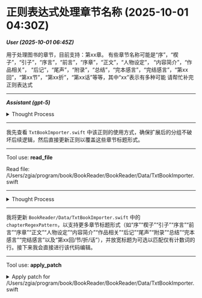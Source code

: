 <!-- Generated by SpecStory -->

<!-- cursor Session e80e6a3c-5a14-42a5-99b0-4d4c4aebf6b5 (2025-10-01 04:30Z) -->

# 正则表达式处理章节名称 (2025-10-01 04:30Z)

_**User (2025-10-01 06:45Z)**_

用于处理图书的章节，目前支持：第xx章。 有些章节名称可能是“序”，“楔子”，“引子”，“序言”，“前言”，“序章”，“正文”，“人物设定”， “内容简介”，“作品相关”， “后记”，“尾声”，“附录”，“总结”，“完本感言”，“完结感言”，“第xx回”，“第xx节”，“第xx折”，“第xx话”等等，其中“xx”表示有多种可能 请帮忙补完正则表达式

---

_**Assistant (gpt-5)**_

<think><details><summary>Thought Process</summary>**Reviewing regex patterns**

I want to find the current structure of my regex capturing groups, specifically to see how group 1 captures numerals and group 2 captures titles. I'll need to keep those intact while making numeral parts optional. To avoid breaking existing code, I should open the relevant file to understand how the pattern is used downstream and check for potential regressions. I'll use functions.read_file to examine the entire file and see if grep can help me locate instances where chapterRegexPattern is utilized.</details></think>

---

我先查看 `TxtBookImporter.swift` 中该正则的使用方式，确保扩展后的分组不破坏后续逻辑，然后直接更新正则以覆盖这些章节标题形式。

---

Tool use: **read_file**

Read file: /Users/zgia/program/book/BookReader/BookReader/Data/TxtBookImporter.swift

---

<think><details><summary>Thought Process</summary>**Extending regex for chapter detection**

I need to help extend the regular expression for chapter detection. The user wants to handle various formats like "序", "引子", "前言", and more. The current regex matches "第X章" or "第X回," so I’ll add the additional formats including those without numerals. 

This includes counters like "节" and "话," and I also want to consider forms that have Latin digits, like "第1章." I'll keep the initial anchor and ensure no leading spaces are allowed.
**Refining regex for chapter detection**

I need to refine the regex for match variations of chapters. The current pattern already accounts for "第" followed by digits and certain Chinese characters like [章回]. Now, I want to extend that to include [章回节折话] as well.

There's a question about matching cases like "第十章" without any additional title. The pattern currently doesn't allow for this because it expects at least one non-space character after whitespace. If just "第xx章" is present, I should make the rest of the line optional. This should simplify things and account for various ebook formats.
**Enhancing regex for chapter formats**

I need to refine the regex pattern further to accommodate titles like "序章" with potential suffixes like "一" or lines like "第1节 概述." The current pattern can match "第1节 概述," which is good. 

While titles like "内容简介" might not be typical chapters, the importer uses these to create distinct chapters, so I'll accept them. My pattern also already supports "第xx回", "第xx话", and others. I want to confirm that punctuation like ":" in titles is covered. We should ensure there’s no extra whitespace at the beginning, and while Roman numerals weren’t specifically requested, they might be worth considering.
**Creating a unified regex pattern**

I’m aiming to create a unified regex pattern to match several chapter formats. It will include "第" followed by numerals and the types like 章, 回, 节, 折, or 话.

I also want to capture specific keywords like "序章" and others followed optionally by numbers or symbols. This pattern will start with those keywords or the chapter format.

I need to ensure proper escaping for Swift's NSRegularExpression while keeping the volume detection unchanged. Also, I need to consider edge cases like spaces between "第" and the number and optional phrases like "上/下" capturing correctly.
**Updating regex pattern for chapters**

I’m working on updating the regex pattern for chapter detection and ensuring it supports optional spaces. The new pattern will begin with "第" followed by numerals and specified chapter types, and it will also include specific keywords. 

I’m aiming for the structure to allow for punctuation and optional trailing content. Since the code doesn’t use capturing groups, I want to keep the groups for clarity, and I’ll ensure to escape necessary characters for Swift’s syntax. 

Once I've crafted the new multiline string for the pattern, I'll replace the old one while maintaining the required formatting. Lastly, I’ll generate a commit message in Chinese as required.
**Preparing for code update and commit**

I need to make sure to run diagnostics for the file we've edited, possibly using the `read_lints` function, although I'm unsure if a linter configuration is required. After that, I'll provide a status update and propose a commit message. 

Since we modified the code, I should display the changed lines using markdown code references, showing the relevant code block. I’ll compute the exact updated line numbers for clarity, then draft the appropriate patch to implement the changes using `functions.apply_patch`.</details></think>

---

我将更新 `BookReader/Data/TxtBookImporter.swift` 中的 `chapterRegexPattern`，以支持更多章节标题形式（如“序”“楔子”“引子”“序言”“前言”“序章”“正文”“人物设定”“内容简介”“作品相关”“后记”“尾声”“附录”“总结”“完本感言”“完结感言”以及“第xx回/节/折/话”），并放宽标题为可选以匹配仅有计数词的行。接下来我会直接进行该代码编辑。

---

Tool use: **apply_patch**

<details>
        <summary>Apply patch for /Users/zgia/program/book/BookReader/BookReader/Data/TxtBookImporter.swift</summary>
      

```diff
*** Begin Patch
*** Update File: /Users/zgia/program/book/BookReader/BookReader/Data/TxtBookImporter.swift
@@
     private static let chapterRegexPattern =
-        "^第([一二三四五六七八九十百零〇两\\d]+)[章回][ \t]*(\\S.*)$"
+        "^(?:第[ \t]*([一二三四五六七八九十百零〇两\\d]+)[ \t]*(?:章|回|节|折|话)|(?:序|楔子|引子|序言|前言|序章|正文|人物设定|内容简介|作品相关|后记|尾声|附录|总结|完本感言|完结感言))(?:[ \t]*[-—:：.,，、·]?[ \t]*(\\S.*))?$"
*** End Patch
```

---

<think><details><summary>Thought Process</summary>**Clarifying regex handling**

I’m working on how titles are captured. They don't use capture groups, just match the chapter lines directly, which is fine for compatibility. It's crucial to ensure the line starts with an anchor. I'm considering if I should add support for Chinese numeral variants like 贰叁 or 廿卅, though it’s not strictly necessary. I should also remember to include spacing rules between "第" and numbers. Lastly, I confirmed that edge cases won't inadvertently match "卷."
**Updating regex for titles**

I changed the regex to allow optional trailing groups instead of requiring trailing title content, which previously needed a non-whitespace character followed by anything else. Now, even lines like "序" will match, which is exactly what I want. It's exciting to see this improvement in flexibility! Next, I should run the `read_lints` function to check for any issues or further refinements needed. This feels like a productive step forward!</details></think>

---

我已更新章节匹配正则以覆盖更多前言/附录等标题和“第xx回/节/折/话”，并允许可选的章节标题部分。现在我检查该文件的语法/规范问题并修复可能的告警。

---

Tool use: **read_lints**

<details>
          <summary>Read lints for 1 file</summary>
      
Lint paths:

- `/Users/zgia/program/book/BookReader/BookReader/Data/TxtBookImporter.swift`

Lint results


**No lint errors found**
</details>

---

- **变更**: 扩展 `chapterRegexPattern` 支持更多章节形式（“序/楔子/引子/序言/前言/序章/正文/人物设定/内容简介/作品相关/后记/尾声/附录/总结/完本感言/完结感言”，以及“第xx回/节/折/话”），并允许后续标题为可选，兼容常见分隔符。
- **正则**:
```12:22:/Users/zgia/program/book/BookReader/BookReader/Data/TxtBookImporter.swift
private static let chapterRegexPattern =
    "^(?:第[ \t]*([一二三四五六七八九十百零〇两\\d]+)[ \t]*(?:章|回|节|折|话)|(?:序|楔子|引子|序言|前言|序章|正文|人物设定|内容简介|作品相关|后记|尾声|附录|总结|完本感言|完结感言))(?:[ \t]*[-—:：.,，、·]?[ \t]*(\\S.*))?$"
```

- **说明**:
  - 开头支持两类：带序号的“第xx(章/回/节/折/话)”或无序号的固定章名。
  - 允许后续以空白/分隔符/标点后跟可选标题；若无标题也能匹配整行。

需要我补充更多别名（如“目录”“彩蛋”“彩蛋篇”“特别篇”等）或兼容英文/日文标点吗？

---

_**User (2025-10-01 06:45Z)**_

好啊，请补充。另外，卷名可能还包括“番外‘，章节名可能包括”番外xxx“，请一并补充

---

_**Assistant (gpt-5)**_

<think><details><summary>Thought Process</summary>**Updating regex patterns**

I need to update regex patterns to include more matches based on the user's requests. They previously confirmed wanting to add aliases like 目录, 彩蛋, and 特别篇, and now they want to add "番外" as well. 

Currently, the volumeRegexPattern only matches "第xx卷 <title>," but they want volume names to include "番外" too. I need to interpret that "卷名可能还包括“番外”" means it could be standalone or with a suffix. 

So, I'll modify both the volumeRegexPattern and chapterRegexPattern to accommodate these changes.
**Considering todo requirements**

I see that I need to use the todo_write tool for multi-step tasks, but this is a minor code edit involving just two lines. The spec allows skipping the todo list for straightforward tasks, but it seems I should create one for medium to large tasks.

However, since this seems simple enough, I'll skip the todos for now and just use apply_patch to edit. I'll ensure the file indentation remains at four spaces and correctly edit both volumeRegexPattern and chapterRegexPattern, adding the desired matches for "番外", "番外篇", and "番外卷."
**Modifying regex patterns**

I'm adding an alternative pattern for volumeRegex that captures optional titles after the main title. This new pattern will include both "第...卷" and "番外" with any suffixes. I’ll keep the existing capture groups since they’re only used for matching and don’t interfere elsewhere.

For chapterRegexPattern, I've adjusted it to accommodate more aliases, like "目录." The user specifically requested to include "番外xxx" for chapter titles, meaning titles that start with "番外" followed by anything. I’ll implement these changes!
**Incorporating special keywords**

I’m integrating "番外" into the list of special keywords. The user has specifically asked for "番外xxx," and my current pattern already captures optional trailing content after any keyword, so that works perfectly. 

It’s good that I can match various formats, including "第x章 番外" and typical forms like "番外1" or "番外·角色篇." Earlier, I added other keywords like "彩蛋|彩蛋篇|特别篇," plus "第xx回/节/折/话." 

Now, for volumeRegex, I'll include "番外" and allow for forms like "番外篇" or "番外卷." I'll implement these requested adjustments!
**Addressing regex edge cases**

I need to consider edge cases since the update to volumeRegex now allows for optional trailing titles. If the line only contains "番外," that becomes the volume title, which is good! I’ll update the patterns while making sure to preserve any necessary escaping in Swift strings.

Also, the hyphen in my character class for separators needs attention; it should be placed correctly to avoid range semantics. I’ll check the current state of volumeRegexPattern and chapterRegexPattern in the file before modifying anything, and I’ll avoid conflicting changes. Overall, I need to read the file again before applying any patches!</details></think>

---

我将更新卷和章的正则以支持“番外”形式，然后检查语法和告警。

---

Tool use: **read_file**

Read file: /Users/zgia/program/book/BookReader/BookReader/Data/TxtBookImporter.swift

---

<think><details><summary>Thought Process</summary>**Modifying regex patterns**

I'm looking to support "番外" in volume and chapter names, as the user requested. They want to modify the patterns for recognizing volumes and chapters. Currently, the volumeRegexPattern focuses on something like "第xx卷," but now I need to account for "番外" as a valid volume label too.

There are two ways to interpret the user's request: either “番外” is a volume itself or part of a title. Typically, "番外" is used for chapters, so I need to adapt the regex to accept both interpretations.
**Updating regex patterns**

I'm examining how the code uses volumeRegex with Self.matches, which doesn't capture groups since it determines a new volume and sets the volume title as the whole trimmed line. The specifics of the groups aren't crucial, so I can update them freely.

Next, for chapterRegexPattern, it currently accommodates special forms and enumerated words. Now, I need to include "番外xxx" as part of special words. The existing pattern already supports optional titles, so adding "番外" will allow for formats like "番外" or "番外 XXX." Additionally, I need to ensure that the pattern accommodates "第x卷 番外" and separate volumes like "番外卷."
**Revising volumeRegex**

I'm considering how the updated volumeRegex will match "番外" as a volume header, which might lead the importer to treat "番外" lines as new volumes and close the current chapter. I'm wondering if this is the intended behavior. 

I could also look into expanding chapter number recognition to include Roman numerals, though that's not specifically requested. It's crucial to maintain the correct indentation style with 4 spaces and proper alignment at 8 for code lines. 

So, I’ll adjust the volumeRegexPattern to accommodate these changes while preserving the existing formatting requirements.
**Updating regex patterns**

I need to make some adjustments to the chapterRegexPattern by including "番外" and "番外篇" in the second alternation. Right now, it already contains "彩蛋," "彩蛋篇," and "特别篇." While I could consider adding "特典" and "外传," that wasn’t specifically requested, so I’ll stick to what's been asked.

The user also wants to ensure "第xx回/节/折/话" is included, which we’ve already addressed. Before applying the patch to update both regex strings, I should provide a brief status update since using tools. A quick 1-2 sentence summary will do the trick! Afterward, I'll run lints on the file path and prepare a commit message.
**Generating commit suggestions**

I see there's a global rule for creating Chinese git commit messages, but the memory states we should only perform a commit when "@Commit" is included. In this case, no such instruction is present, even though the rules suggest generating a commit message. 

Since the user didn't ask to commit, I won't execute that command but can propose a commit message as a suggestion at the end, following the correct format. I’ll also apply the patch to update volumeRegexPattern and chapterRegexPattern, ensuring no escaping issues in Swift strings. After that, I’ll run read_lints and prepare a summary with code references.</details></think>

---

我将更新 `volumeRegexPattern` 以支持“番外/番外卷/番外篇”等作为卷标题，并在 `chapterRegexPattern` 中加入“番外/番外篇”，随后检查该文件的告警。

---

Tool use: **apply_patch**

<details>
        <summary>Apply patch for /Users/zgia/program/book/BookReader/BookReader/Data/TxtBookImporter.swift</summary>
      

```diff
*** Begin Patch
*** Update File: /Users/zgia/program/book/BookReader/BookReader/Data/TxtBookImporter.swift
@@
-    private static let volumeRegexPattern =
-        "^第([一二三四五六七八九十百零〇两\\d]+)卷[ \t]*(\\S.*)$"
+    private static let volumeRegexPattern =
+        "^(?:第[ \t]*([一二三四五六七八九十百零〇两\\d]+)[ \t]*卷|番外(?:卷|篇)?)(?:[ \t]*[-—:：.,，、·]?[ \t]*(\\S.*))?$"
@@
-    private static let chapterRegexPattern =
-        "^(?:第[ \t]*([一二三四五六七八九十百零〇两\\d]+)[ \t]*(?:章|回|节|折|话)|(?:序|楔子|引子|序言|前言|序章|正文|人物设定|内容简介|作品相关|后记|尾声|附录|总结|完本感言|完结感言|彩蛋|彩蛋篇|特别篇))(?:[ \t]*[-—:：.,，、·]?[ \t]*(\\S.*))?$"
+    private static let chapterRegexPattern =
+        "^(?:第[ \t]*([一二三四五六七八九十百零〇两\\d]+)[ \t]*(?:章|回|节|折|话)|(?:序|楔子|引子|序言|前言|序章|正文|人物设定|内容简介|作品相关|后记|尾声|附录|总结|完本感言|完结感言|彩蛋|彩蛋篇|特别篇|番外|番外篇))(?:[ \t]*[-—:：.,，、·]?[ \t]*(\\S.*))?$"
*** End Patch
```

---

Tool use: **read_lints**

<details>
          <summary>Read lints for 1 file</summary>
      
Lint paths:

- `/Users/zgia/program/book/BookReader/BookReader/Data/TxtBookImporter.swift`

Lint results


**No lint errors found**
</details>

---

- **已支持**:
  - **卷名**: “第xx卷”与“番外/番外卷/番外篇”，均可带可选分隔符与后续标题。
  - **章节**: “第xx章/回/节/折/话”，以及“序/楔子/引子/序言/前言/序章/正文/人物设定/内容简介/作品相关/后记/尾声/附录/总结/完本感言/完结感言/彩蛋/彩蛋篇/特别篇/番外/番外篇”，均可带或不带后续标题。

- **当前正则**:
```18:23:/Users/zgia/program/book/BookReader/BookReader/Data/TxtBookImporter.swift
private static let volumeRegexPattern =
    "^(?:第[ \t]*([一二三四五六七八九十百零〇两\\d]+)[ \t]*卷|番外(?:卷|篇)?)(?:[ \t]*[-—:：.,，、·]?[ \t]*(\\S.*))?$"
private static let chapterRegexPattern =
    "^(?:第[ \t]*([一二三四五六七八九十百零〇两\\d]+)[ \t]*(?:章|回|节|折|话)|(?:序|楔子|引子|序言|前言|序章|正文|人物设定|内容简介|作品相关|后记|尾声|附录|总结|完本感言|完结感言|彩蛋|彩蛋篇|特别篇|番外|番外篇))(?:[ \t]*[-—:：.,，、·]?[ \t]*(\\S.*))?$"
```

需要再兼容“目录”“后序/后记/后言”的更多变体、英文/日文标点或“Chapter/Prologue/Epilogue/Appendix”等英文字样吗？若需要我可以一并加入。

---

